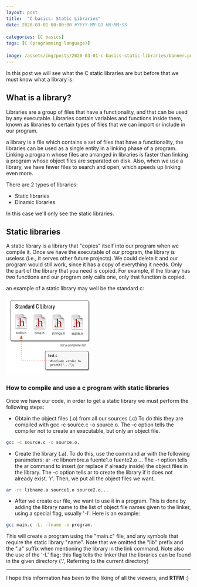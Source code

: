 ```yaml
---
layout: post    
title:  "C basics: Static Libraries"
date: 2020-03-01 00:00:00 #YYYY-MM-DD HH:MM:SS

categories: [C basics]
tags: [C (programming language)]

image: /assets/img/posts/2020-03-01-c-basics-static-libraries/banner.png
---
```


In this post we will see what the C static libraries are but before that we must know what a library is:

## **What is a library?**

Libraries are a group of files that have a functionality, and that can be used by any executable. Libraries contain variables and functions inside them, known as libraries to certain types of files that we can import or include in our program. 

a library is a file which contains a set of files that have a functionality, the libraries can be used as a single entity in a linking phase of a program. Linking a program whose files are arranged in libraries is faster than linking a program whose object files are separated on disk. Also, when we use a library, we have fewer files to search and open, which speeds up linking even more.

There are 2 types of libraries:

- Static libraries
- Dinamic libraries

In this case we'll only see the static libraries.

## **Static libraries**

A static library is a library that "copies" itself into our program when we compile it. Once we have the executable of our program, the library is useless (i.e., it serves other future projects). We could delete it and our program would still work, since it has a copy of everything it needs. Only the part of the library that you need is copied. For example, if the library has two functions and our program only calls one, only that function is copied.

an example of a static library may well be the standard c:

![example1](/assets/img/posts/2020-03-01-c-basics-static-libraries/example1.png)

### **How to compile and use a c program with static libraries**

Once we have our code, in order to get a static library we must perform the following steps:

- Obtain the object files (.o) from all our sources (.c) To do this they are compiled with gcc -c source.c -o source.o. The -c option tells the compiler not to create an executable, but only an object file.

```bash
gcc -c source.c -o source.o.
```

- Create the library (.a). To do this, use the command ar with the following parameters: ar -rc libnombre.a fuente1.o fuente2.o ... The -r option tells the ar command to insert (or replace if already inside) the object files in the library. The -c option tells ar to create the library if it does not already exist. 'r'. Then, we put all the object files we want.

```bash
ar -rc libname.a source1.o source2.o...
```

- After we create our file, we want to use it in a program. This is done by adding the library name to the list of object file names given to the linker, using a special flag, usually '-l'. Here is an example:

```bash
gcc main.c -L. -lname -o program.
```

This will create a program using the "main.c" file, and any symbols that require the static library "name". Note that we omitted the "lib" prefix and the ".a" suffix when mentioning the library in the link command. Note also the use of the '-L' flag: this flag tells the linker that the libraries can be found in the given directory ('.', Referring to the current directory)

---
I hope this information has been to the liking of all the viewers, and **RTFM** :)
